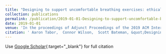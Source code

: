 ```yaml
---
title: "Designing to support uncomfortable breathing exercises: ethical considerations"
collection: publications
permalink: /publication/2019-01-01-Designing-to-support-uncomfortable-breathing-exercises-ethical-considerations
date: 2019-01-01
venue: 'In the proceedings of Adjunct Proceedings of the 2019 ACM International Joint Conference on Pervasive and Ubiquitous Computing and Proceedings of the 2019 ACM International Symposium on Wearable Computers'
citation: ' Aaron Tabor,  Connor Wilson,  Scott Bateman, &quot;Designing to support uncomfortable breathing exercises: ethical considerations.&quot; In the proceedings of Adjunct Proceedings of the 2019 ACM International Joint Conference on Pervasive and Ubiquitous Computing and Proceedings of the 2019 ACM International Symposium on Wearable Computers, 2019.'
---
```

Use [Google Scholar](https://scholar.google.com/scholar?q=Designing+to+support+uncomfortable+breathing+exercises:+ethical+considerations){:target="_blank"} for full citation